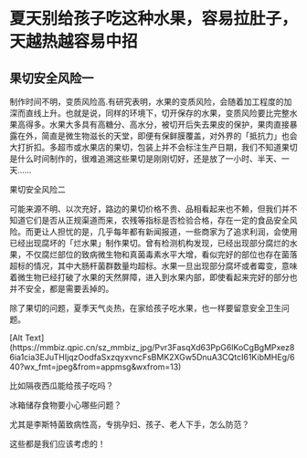 # 夏天别给孩子吃这种水果，容易拉肚子，天越热越容易中招
  ## 果切安全风险一
  <p>制作时间不明，变质风险高.有研究表明，水果的变质风险，会随着加工程度的加深而直线上升。也就是说，同样的环境下，切开保存的水果，变质风险要比完整水果高得多。水果大多具有高糖分、高水分，被切开后失去果皮的保护，果肉直接暴露在外，简直是微生物滋长的天堂，即便有保鲜膜覆盖，对外界的「抵抗力」也会大打折扣。多超市或水果店的果切，包装上并不会标注生产日期，我们不知道果切是什么时间制作的，很难追溯这些果切是刚刚切好，还是放了一小时、半天、一天……</p

  ## 果切安全风险二
   <p>可能来源不明、以次充好，路边的果切价格不贵、品相看起来也不赖，但我们并不知道它们是否从正规渠道而来，农残等指标是否检验合格，存在一定的食品安全风险。而更让人担忧的是，几乎每年都有新闻报道，一些商家为了追求利润，会使用已经出现腐坏的「烂水果」制作果切。曾有检测机构发现，已经出现部分腐烂的水果，不仅腐烂部位的致病微生物和真菌毒素水平大增，看似完好的部位也存在菌落超标的情况，其中大肠杆菌群数量均超标。水果一旦出现部分腐坏或者霉变，意味着微生物已经打破了水果的天然屏障，进入到水果内部，即使看起来完好的部分也并不安全，都是需要丢掉的。</p>
<p>除了果切的问题，夏季天气炎热，在家给孩子吃水果，也一样要留意安全卫生问题。</p>
[Alt Text](https://mmbiz.qpic.cn/sz_mmbiz_jpg/Pvr3FasqXd63PpG6lKoCgBgMPxez86ia1cia3EJuTHIjqzOodfaSxzqyxvncFsBMK2XGw5DnuA3CQtcI61KibMHEg/640?wx_fmt=jpeg&from=appmsg&wxfrom=13)


<p>比如隔夜西瓜能给孩子吃吗？</p>
<p>冰箱储存食物要小心哪些问题？</p>
<p>尤其是李斯特菌致病性高，专挑孕妇、孩子、老人下手，怎么防范？</p>
这些都是我们应该考虑的！
